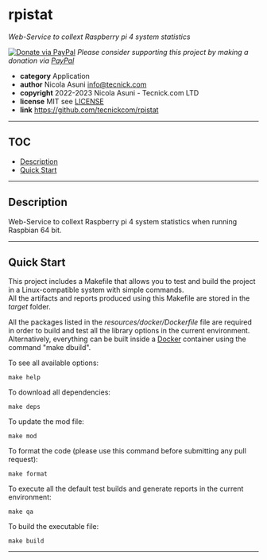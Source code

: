 # rpistat

*Web-Service to collext Raspberry pi 4 system statistics*

[![Donate via PayPal](https://img.shields.io/badge/donate-paypal-87ceeb.svg)](https://www.paypal.com/cgi-bin/webscr?cmd=_donations&currency_code=GBP&business=paypal@tecnick.com&item_name=donation%20for%20rpistat%20project)
*Please consider supporting this project by making a donation via [PayPal](https://www.paypal.com/cgi-bin/webscr?cmd=_donations&currency_code=GBP&business=paypal@tecnick.com&item_name=donation%20for%20rpistat%20project)*

* **category**    Application
* **author**      Nicola Asuni <info@tecnick.com>
* **copyright**   2022-2023 Nicola Asuni - Tecnick.com LTD
* **license**     MIT see [LICENSE](LICENSE)
* **link**        https://github.com/tecnickcom/rpistat

-----------------------------------------------------------------

## TOC

* [Description](#description)
* [Quick Start](#quickstart)

-----------------------------------------------------------------

<a name="description"></a>
## Description

Web-Service to collext Raspberry pi 4 system statistics when running Raspbian 64 bit.

-----------------------------------------------------------------

<a name="quickstart"></a>
## Quick Start

This project includes a Makefile that allows you to test and build the project in a Linux-compatible system with simple commands.  
All the artifacts and reports produced using this Makefile are stored in the *target* folder.  

All the packages listed in the *resources/docker/Dockerfile* file are required in order to build and test all the library options in the current environment.
Alternatively, everything can be built inside a [Docker](https://www.docker.com) container using the command "make dbuild".

To see all available options:
```
make help
```

To download all dependencies:
```
make deps
```

To update the mod file:
```
make mod
```

To format the code (please use this command before submitting any pull request):
```
make format
```

To execute all the default test builds and generate reports in the current environment:
```
make qa
```

To build the executable file:
```
make build
```


-----------------------------------------------------------------

